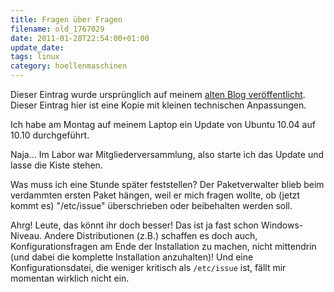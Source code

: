 ```yaml
---
title: Fragen über Fragen
filename: old_1767029
date: 2011-01-28T22:54:00+01:00
update_date:
tags: linux
category: hoellenmaschinen
---
```

Dieser Eintrag wurde ursprünglich auf meinem [alten Blog veröffentlicht](https://stu.blogger.de/stories/1767029/). Dieser Eintrag hier ist eine Kopie mit kleinen technischen Anpassungen.

Ich habe am Montag auf meinem Laptop ein Update von Ubuntu 10.04 auf 10.10 durchgeführt.

Naja… Im Labor war Mitgliederversammlung, also starte ich das Update und lasse die Kiste stehen.

Was muss ich eine Stunde später feststellen? Der Paketverwalter blieb beim verdammten ersten Paket hängen, weil er mich fragen wollte, ob (jetzt kommt es) "/etc/issue" überschrieben oder beibehalten werden soll.

Ahrg! Leute, das könnt ihr doch besser! Das ist ja fast schon Windows-Niveau. Andere Distributionen (z.B.) schaffen es doch auch, Konfigurationsfragen am Ende der Installation zu machen, nicht mittendrin (und dabei die komplette Installation anzuhalten)! Und eine Konfigurationsdatei, die weniger kritisch als `/etc/issue` ist, fällt mir momentan wirklich nicht ein.
